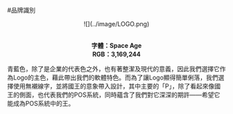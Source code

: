 #品牌識別
<center>
<div width="50px" heigh="50px">
![](../image/LOGO.png)
</div>
<br>

**字體：Space Age**
<br>
**RGB：3,169,244**
<br>
</center>
青藍色，除了是企業的代表色之外，也有著整潔及現代的意義，因此我們選擇它作為Logo的主色，藉此帶出我們的軟體特色。而為了讓Logo顯得簡單俐落，我們選擇使用無襯線字，並將國王的意象帶入設計，其中主要的「P」，除了看起來像國王的側面，也代表我們的POS系統，同時蘊含了我們對它深深的期許——希望它能成為POS系統中的王。


